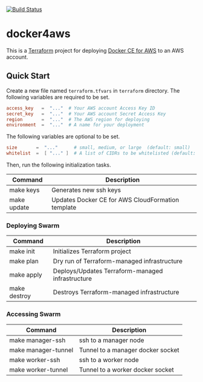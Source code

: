 [![Build Status][travisci-image]][travisci-url]

# docker4aws
This is a [Terraform](https://www.terraform.io) project for deploying
[Docker CE for AWS](https://docs.docker.com/docker-for-aws) to an AWS account.

## Quick Start
Create a new file named `terraform.tfvars` in `terraform` directory.
The following variables are required to be set.

```toml
access_key   =  "..."  # Your AWS account Access Key ID
secret_key   =  "..."  # Your AWS account Secret Access Key
region       =  "..."  # The AWS region for deploying
environment  =  "..."  # A name for your deployment
```

The following variables are optional to be set.

```toml
size       =  "..."      # small, medium, or large  (default: small)
whitelist  =  [ "..." ]  # A list of CIDRs to be whitelisted (default: ["0.0.0.0/0"])
```

Then, run the following initialization tasks.

| Command     | Description                                       |
|-------------|---------------------------------------------------|
| make keys   | Generates new ssh keys                            |
| make update | Updates Docker CE for AWS CloudFormation template |

### Deploying Swarm

| Command       | Description                                      |
|---------------|--------------------------------------------------|
| make init     | Initializes Terraform project                    |
| make plan     | Dry run of Terraform-managed infrastructure      |
| make apply    | Deploys/Updates Terraform-managed infrastructure |
| make destroy  | Destroys Terraform-managed infrastructure        |

### Accessing Swarm

| Command              | Description                       |
|----------------------|-----------------------------------|
| make manager-ssh     | ssh to a manager node             |
| make manager-tunnel  | Tunnel to a manager docker socket |
| make worker-ssh      | ssh to a worker node              |
| make worker-tunnel   | Tunnel to a worker docker socket  |


[travisci-url]: https://travis-ci.org/moorara/docker4aws
[travisci-image]: https://travis-ci.org/moorara/docker4aws.svg?branch=master
